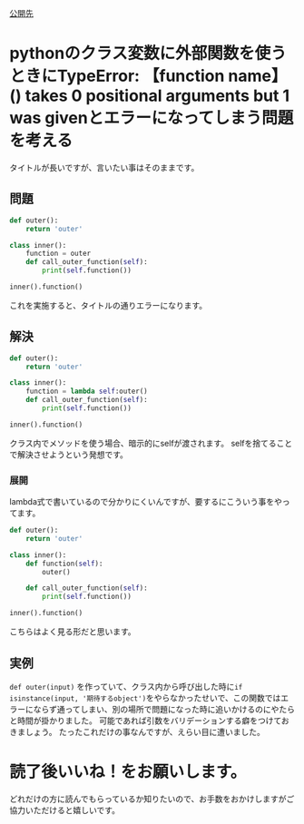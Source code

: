 [公開先](https://qiita.com/nomurasan/items/f8b749930ed0af16d76c)

# pythonのクラス変数に外部関数を使うときにTypeError: 【function name】() takes 0 positional arguments but 1 was givenとエラーになってしまう問題を考える
タイトルが長いですが、言いたい事はそのままです。

## 問題

``` question.py
def outer():
    return 'outer'

class inner():
    function = outer
    def call_outer_function(self):
        print(self.function())

inner().function()
```

これを実施すると、タイトルの通りエラーになります。

## 解決

``` answer.py
def outer():
    return 'outer'

class inner():
    function = lambda self:outer()
    def call_outer_function(self):
        print(self.function())

inner().function()
```

クラス内でメソッドを使う場合、暗示的にselfが渡されます。
selfを捨てることで解決させようという発想です。

### 展開
lambda式で書いているので分かりにくいんですが、要するにこういう事をやってます。


``` answer.py
def outer():
    return 'outer'

class inner():
    def function(self):
        outer()

    def call_outer_function(self):
        print(self.function())

inner().function()
```

こちらはよく見る形だと思います。

## 実例
`def outer(input)`
を作っていて、クラス内から呼び出した時に`if isinstance(input,
 '期待するobject')`をやらなかったせいで、この関数ではエラーにならず通ってしまい、別の場所で問題になった時に追いかけるのにやたらと時間が掛かりました。
可能であれば引数をバリデーションする癖をつけておきましょう。
たったこれだけの事なんですが、えらい目に遭いました。

# 読了後いいね！をお願いします。
どれだけの方に読んでもらっているか知りたいので、お手数をおかけしますがご協力いただけると嬉しいです。
